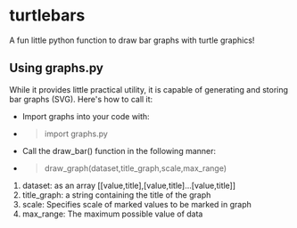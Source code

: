 # turtlebars
A fun little python function to draw bar graphs with turtle graphics!

## Using graphs.py

While it provides little practical utility, it is capable of generating and storing bar graphs (SVG). Here's how to call it:

* Import graphs into your code with:
*  > import graphs.py
* Call the draw_bar() function in the following manner:
* > draw_graph(dataset,title_graph,scale,max_range)

1. dataset: as an array [[value,title],[value,title]...[value,title]]
2. title_graph: a string containing the title of the graph
3. scale: Specifies scale of marked values to be marked in graph
4. max_range: The maximum possible value of data

